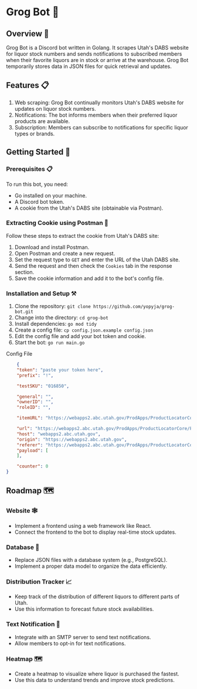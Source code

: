 # Grog Bot 🍻

## Overview 🤠

Grog Bot is a Discord bot written in Golang. It scrapes Utah's DABS website for liquor stock numbers and sends notifications to subscribed members when their favorite liquors are in stock or arrive at the warehouse. Grog Bot temporarily stores data in JSON files for quick retrieval and updates.

## Features 📋
1. Web scraping: Grog Bot continually monitors Utah's DABS website for updates on liquor stock numbers.
2. Notifications: The bot informs members when their preferred liquor products are available.
3. Subscription: Members can subscribe to notifications for specific liquor types or brands.

## Getting Started 🚀

### Prerequisites 📋
To run this bot, you need:
- Go installed on your machine.
- A Discord bot token.
- A cookie from the Utah's DABS site (obtainable via Postman).

### Extracting Cookie using Postman 🍪
Follow these steps to extract the cookie from Utah's DABS site:
1. Download and install Postman.
2. Open Postman and create a new request.
3. Set the request type to `GET` and enter the URL of the Utah DABS site.
4. Send the request and then check the `Cookies` tab in the response section. 
5. Save the cookie information and add it to the bot's config file.

### Installation and Setup ⚒️
1. Clone the repository: `git clone https://github.com/yopyja/grog-bot.git`
2. Change into the directory: `cd grog-bot`
3. Install dependencies: `go mod tidy`
4. Create a config file: `cp config.json.example config.json`
5. Edit the config file and add your bot token and cookie.
5. Start the bot: `go run main.go`

Config File
```json
    {
    "token": "paste your token here",
    "prefix": "!",

    "testSKU": "016850",

    "general": "",
    "ownerID": "",
    "roleID": "",

    "itemURL": "https://webapps2.abc.utah.gov/ProdApps/ProductLocatorCore/ProductDetail/Index?sku=",

    "url": "https://webapps2.abc.utah.gov/ProdApps/ProductLocatorCore/Products/LoadProductTable",
    "host": "webapps2.abc.utah.gov",
    "origin": "https://webapps2.abc.utah.gov",
    "referer": "https://webapps2.abc.utah.gov/ProdApps/ProductLocatorCore",
    "payload": [
    ],

    "counter": 0
}
```

## Roadmap 🗺️

### Website 🕸️
- Implement a frontend using a web framework like React.
- Connect the frontend to the bot to display real-time stock updates.

### Database 💾
- Replace JSON files with a database system (e.g., PostgreSQL).
- Implement a proper data model to organize the data efficiently.

### Distribution Tracker 📈
- Keep track of the distribution of different liquors to different parts of Utah.
- Use this information to forecast future stock availabilities.

### Text Notification 📱
- Integrate with an SMTP server to send text notifications.
- Allow members to opt-in for text notifications.

### Heatmap 🗺️
- Create a heatmap to visualize where liquor is purchased the fastest.
- Use this data to understand trends and improve stock predictions.
